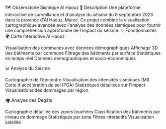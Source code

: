 🗺️ Observatoire Sismique Al Haouz
📝 Description
Une plateforme interactive de surveillance et d'analyse du séisme du 8 septembre 2023 dans la province d'Al Haouz, Maroc. Ce projet combine la visualisation cartographique avancée avec l'analyse des données sismiques pour fournir une compréhension approfondie de l'impact du séisme.
✨ Fonctionnalités
🌍 Carte Interactive Al Haouz

Visualisation des communes avec données démographiques
Affichage 3D des bâtiments par commune
Filtrage des bâtiments par surface
Statistiques en temps réel
Données démographiques et socio-économiques

📊 Analyse du Séisme

Cartographie de l'épicentre
Visualisation des intensités sismiques (MI)
Carte d'accélération du sol (PGA)
Statistiques détaillées sur l'impact
Visualisations des dommages par région

🏘️ Analyse des Dégâts

Cartographie détaillée des zones touchées
Classification des bâtiments par niveau de dommage
Statistiques par zone
Filtres interactifs
Visualisation satellite
